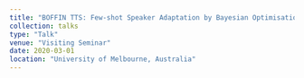 ```yaml
---
title: "BOFFIN TTS: Few-shot Speaker Adaptation by Bayesian Optimisation"
collection: talks
type: "Talk"
venue: "Visiting Seminar"
date: 2020-03-01
location: "University of Melbourne, Australia"
---
```

